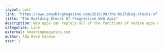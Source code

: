 ```yaml
---
layout: post
link: "https://www.smashingmagazine.com/2016/09/the-building-blocks-of-progressive-web-apps/"
title: "The Building Blocks Of Progressive Web Apps"
description: Web apps can replace all of the functions of native apps and websites at once. They are coming more and more to the fore these days, but still not enough people are familiar with them or adopting them. Here, you will be able to find some <b>do’s and dont’s on how to make a progressive web app</b>, as well as resources for further research. I’ll also go into the various components and support issues surrounding web apps.
categories: Link
external: smashingmagazine.com
author: Ada Rose Cannon
star: 1
---
```

